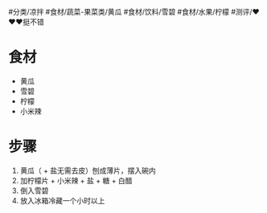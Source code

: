 #分类/凉拌 
#食材/蔬菜-果菜类/黄瓜 #食材/饮料/雪碧 #食材/水果/柠檬
#测评/❤️❤️❤️挺不错 

# 食材
- 黄瓜
- 雪碧
- 柠檬
- 小米辣

# 步骤
1. 黄瓜（ + 盐无需去皮）刨成薄片，摆入碗内
2. 加柠檬片 + 小米辣 + 盐 + 糖 + 白醋
3. 倒入雪碧
4. 放入冰箱冷藏一个小时以上